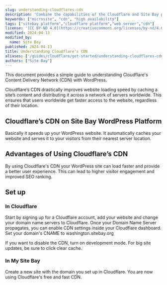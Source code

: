 ```yaml
---
slug: understanding-cloudflares-cdn
description: 'Combine the capabilities of the Cloudflare and Site Bay platforms.'
keywords: ["microsite", "cdn", "high availability"]
tags: ["sitebay platform","cloudflare platform","web server","cdn"]
license: '[CC BY-ND 4.0](https://creativecommons.org/licenses/by-nd/4.0)'
modified: 2024-04-13
modified_by:
  name: Site Bay
published: 2024-04-13
title: Understanding Cloudflare's CDN
aliases: ['/guides/cloudflare/get-started/understanding-cloudflares-cdn/']
authors: ["Site Bay"]
---
```


This document provides a simple guide to understanding Cloudflare's Content Delivery Network (CDN) with WordPress.

Cloudflare’s CDN drastically improves website loading speed by caching a site’s content and distributing it across a network of servers worldwide. This ensures that users worldwide get faster access to the website, regardless of their location. 

## Cloudflare’s CDN on Site Bay WordPress Platform

Basically it speeds up your WordPress website. It automatically caches your website and serves it to your visitors from their nearest server location. 

## Advantages of Using Cloudflare’s CDN

By using Cloudflare's CDN your WordPress site can load faster and provide a better user experience. This can lead to higher visitor engagement and improved SEO ranking.

## Set up

### In Cloudflare
Start by signing up for a Cloudflare account, add your website and change your domain name servers to Cloudflare. Once your Domain Name Server propagates, you can enable CDN settings inside your Cloudflare dashboard.
Set your domain's CNAME to washington.sitebay.org

If you want to disable the CDN, turn on development mode. 
For big site updates, be sure to click clear cache.
### In My Site Bay
Create a new site with the domain you set up in Cloudflare. You are now using Cloudflare's free and fast CDN.